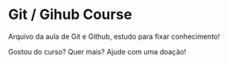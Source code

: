 # Git / Gihub Course

Arquivo da aula de Git e Github, estudo para fixar conhecimento!

Gostou do curso? Quer mais? Ajude com uma doação!
